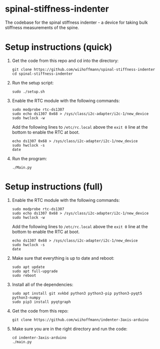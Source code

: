 # spinal-stiffness-indenter
The codebase for the spinal stiffness indenter - a device for taking bulk stiffness measurements of the spine.

# Setup instructions (quick)
1. Get the code from this repo and cd into the directory:
   ```
   git clone https://github.com/wiihoffmann/spinal-stiffness-indenter
   cd spinal-stiffness-indenter
   ```
2. Run the setup script:
   ```
   sudo ./setup.sh
   ```
3. Enable the RTC module with the following commands:
   ```
   sudo modprobe rtc-ds1307
   sudo echo ds1307 0x68 > /sys/class/i2c-adapter/i2c-1/new_device
   sudo hwclock -w
   ```
   Add the following lines to ```/etc/rc.local``` above the ```exit 0``` line at the bottom to enable the RTC at boot.
   ```
   echo ds1307 0x68 > /sys/class/i2c-adapter/i2c-1/new_device
   sudo hwclock -s
   date
   ```
4. Run the program:
   ```
   ./Main.py
   ```

# Setup instructions (full)
1. Enable the RTC module with the following commands:
   ```
   sudo modprobe rtc-ds1307
   sudo echo ds1307 0x68 > /sys/class/i2c-adapter/i2c-1/new_device
   sudo hwclock -w
   ```
   Add the following lines to ```/etc/rc.local``` above the ```exit 0``` line at the bottom to enable the RTC at boot.
   ```
   echo ds1307 0x68 > /sys/class/i2c-adapter/i2c-1/new_device
   sudo hwclock -s
   date
   ```
2. Make sure that everything is up to date and reboot:
   ```
   sudo apt update
   sudo apt full-upgrade
   sudo reboot
   ```
3. Install all of the dependencies:
   ```
   sudo apt install git xvkbd python3 python3-pip python3-pyqt5 python3-numpy
   sudo pip3 install pyqtgraph
   ```
4. Get the code from this repo:
   ```
   git clone https://github.com/wiihoffmann/indenter-3axis-arduino
   ```
5. Make sure you are in the right directory and run the code:
   ```
   cd indenter-3axis-arduino
   ./main.py
   ```

